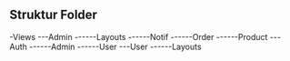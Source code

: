 <h2> Struktur Folder </h2>
-Views 
---Admin
------Layouts
------Notif
------Order 
------Product
---Auth
------Admin
------User
---User
------Layouts

